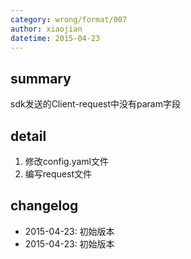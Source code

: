 ```yaml
---
category: wrong/format/007
author: xiaojian
datetime: 2015-04-23
---
```


## summary

sdk发送的Client-request中没有param字段

## detail

1. 修改config.yaml文件
2. 编写request文件

## changelog

- 2015-04-23: 初始版本
- 2015-04-23: 初始版本